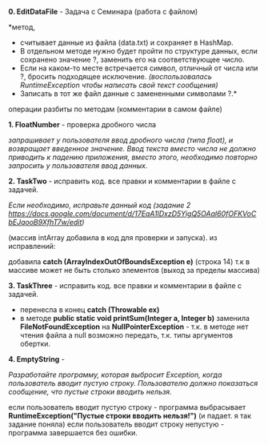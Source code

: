 **0. EditDataFile** - Задача с Семинара (работа с файлом)

*метод, 
* считывает данные из файла (data.txt) и сохраняет в HashMap. 
* В отдельном методе нужно будет пройти по структуре данных, если сохранено значение ?, заменить его на соответствующее число. 
* Если на каком-то месте встречается символ, отличный от числа или ?, бросить подходящее исключение. *(воспользовалась RuntimeException чтобы написать свой текст сообщения)*
* Записать в тот же файл данные с замененными символами ?.*

операции разбиты по методам (комментарии в самом файле)

**1. FloatNumber** - проверка дробного числа

*запрашивает у пользователя ввод дробного числа (типа float), и возвращает введенное значение.
Ввод текста вместо числа не должно приводить к падению приложения, вместо этого, необходимо повторно запросить у пользователя ввод данных.*

**2. TaskTwo** - исправить код. все правки и комментарии в файле с задачей. 

*Если необходимо, исправьте данный код (задание 2 https://docs.google.com/document/d/17EaA1lDxzD5YigQ5OAal60fOFKVoCbEJqooB9XfhT7w/edit)*

(массив intArray добавила в код для проверки и запуска).
из исправлений: 

добавила **catch (ArrayIndexOutOfBoundsException e)** (строка 14) т.к в массиве может не быть столько элементов (выход за пределы массива)

**3. TaskThree** - исправить код. все правки и комментарии в файле с задачей. 

* перенесла в конец **catch (Throwable ex)**
* в методе **public static void printSum(Integer a, Integer b)** заменила  **FileNotFoundException** на **NullPointerException** - т.к. в методе нет чтения файла а null возможно передать, т.к. типы аргументов обертки.

**4. EmptyString** - 

*Разработайте программу, которая выбросит Exception, когда пользователь вводит пустую строку. Пользователю должно показаться сообщение, что пустые строки вводить нельзя.*

если пользователь вводит пустую строку - программа выбрасывает **RuntimeException("Пустые строки вводить нельзя!")** (и падает. я так задание поняла)
если пользователь вводит строку непустую - программа завершается без ошибки.